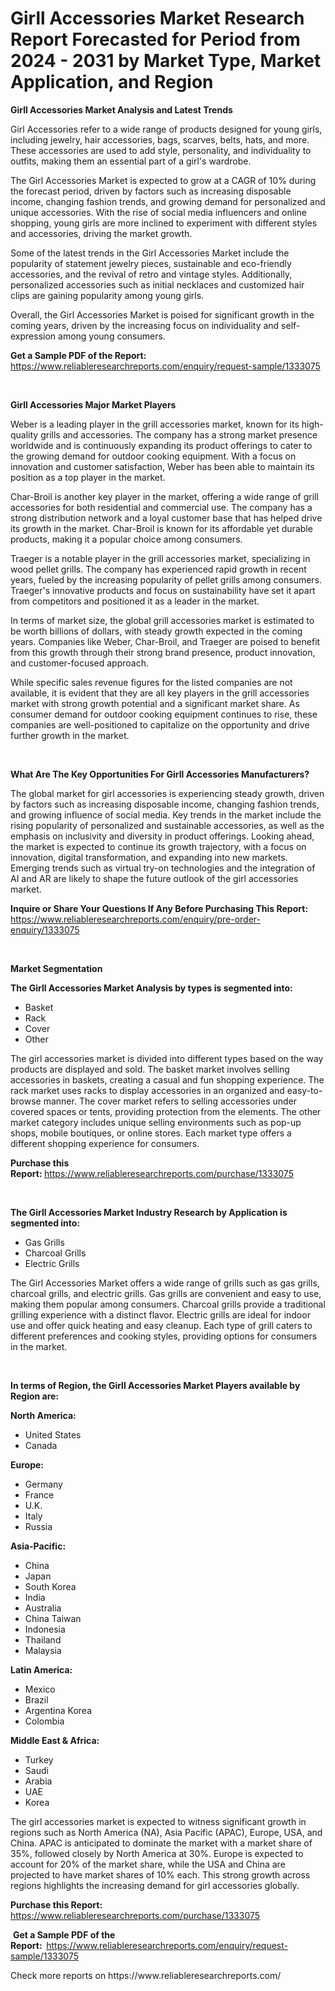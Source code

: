 <p><h1>Girll Accessories Market Research Report Forecasted for Period from 2024 -  2031 by Market Type, Market Application, and Region</h1></p><p><strong>Girll Accessories Market Analysis and Latest Trends</strong></p>
<p><p>Girl Accessories refer to a wide range of products designed for young girls, including jewelry, hair accessories, bags, scarves, belts, hats, and more. These accessories are used to add style, personality, and individuality to outfits, making them an essential part of a girl's wardrobe.</p><p>The Girl Accessories Market is expected to grow at a CAGR of 10% during the forecast period, driven by factors such as increasing disposable income, changing fashion trends, and growing demand for personalized and unique accessories. With the rise of social media influencers and online shopping, young girls are more inclined to experiment with different styles and accessories, driving the market growth.</p><p>Some of the latest trends in the Girl Accessories Market include the popularity of statement jewelry pieces, sustainable and eco-friendly accessories, and the revival of retro and vintage styles. Additionally, personalized accessories such as initial necklaces and customized hair clips are gaining popularity among young girls.</p><p>Overall, the Girl Accessories Market is poised for significant growth in the coming years, driven by the increasing focus on individuality and self-expression among young consumers.</p></p>
<p><strong>Get a Sample PDF of the Report:&nbsp;</strong> <a href="https://www.reliableresearchreports.com/enquiry/request-sample/1333075">https://www.reliableresearchreports.com/enquiry/request-sample/1333075</a></p>
<p>&nbsp;</p>
<p><strong>Girll Accessories Major Market Players</strong></p>
<p><p>Weber is a leading player in the grill accessories market, known for its high-quality grills and accessories. The company has a strong market presence worldwide and is continuously expanding its product offerings to cater to the growing demand for outdoor cooking equipment. With a focus on innovation and customer satisfaction, Weber has been able to maintain its position as a top player in the market.</p><p>Char-Broil is another key player in the market, offering a wide range of grill accessories for both residential and commercial use. The company has a strong distribution network and a loyal customer base that has helped drive its growth in the market. Char-Broil is known for its affordable yet durable products, making it a popular choice among consumers.</p><p>Traeger is a notable player in the grill accessories market, specializing in wood pellet grills. The company has experienced rapid growth in recent years, fueled by the increasing popularity of pellet grills among consumers. Traeger's innovative products and focus on sustainability have set it apart from competitors and positioned it as a leader in the market.</p><p>In terms of market size, the global grill accessories market is estimated to be worth billions of dollars, with steady growth expected in the coming years. Companies like Weber, Char-Broil, and Traeger are poised to benefit from this growth through their strong brand presence, product innovation, and customer-focused approach.</p><p>While specific sales revenue figures for the listed companies are not available, it is evident that they are all key players in the grill accessories market with strong growth potential and a significant market share. As consumer demand for outdoor cooking equipment continues to rise, these companies are well-positioned to capitalize on the opportunity and drive further growth in the market.</p></p>
<p>&nbsp;</p>
<p><strong>What Are The Key Opportunities For Girll Accessories Manufacturers?</strong></p>
<p><p>The global market for girl accessories is experiencing steady growth, driven by factors such as increasing disposable income, changing fashion trends, and growing influence of social media. Key trends in the market include the rising popularity of personalized and sustainable accessories, as well as the emphasis on inclusivity and diversity in product offerings. Looking ahead, the market is expected to continue its growth trajectory, with a focus on innovation, digital transformation, and expanding into new markets. Emerging trends such as virtual try-on technologies and the integration of AI and AR are likely to shape the future outlook of the girl accessories market.</p></p>
<p><strong>Inquire or Share Your Questions If Any Before Purchasing This Report:</strong> <a href="https://www.reliableresearchreports.com/enquiry/pre-order-enquiry/1333075">https://www.reliableresearchreports.com/enquiry/pre-order-enquiry/1333075</a></p>
<p>&nbsp;</p>
<p><strong>Market Segmentation</strong></p>
<p><strong>The Girll Accessories Market Analysis by types is segmented into:</strong></p>
<p><ul><li>Basket</li><li>Rack</li><li>Cover</li><li>Other</li></ul></p>
<p><p>The girl accessories market is divided into different types based on the way products are displayed and sold. The basket market involves selling accessories in baskets, creating a casual and fun shopping experience. The rack market uses racks to display accessories in an organized and easy-to-browse manner. The cover market refers to selling accessories under covered spaces or tents, providing protection from the elements. The other market category includes unique selling environments such as pop-up shops, mobile boutiques, or online stores. Each market type offers a different shopping experience for consumers.</p></p>
<p><strong>Purchase this Report:&nbsp;</strong><a href="https://www.reliableresearchreports.com/purchase/1333075">https://www.reliableresearchreports.com/purchase/1333075</a></p>
<p>&nbsp;</p>
<p><strong>The Girll Accessories Market Industry Research by Application is segmented into:</strong></p>
<p><ul><li>Gas Grills</li><li>Charcoal Grills</li><li>Electric Grills</li></ul></p>
<p><p>The Girl Accessories Market offers a wide range of grills such as gas grills, charcoal grills, and electric grills. Gas grills are convenient and easy to use, making them popular among consumers. Charcoal grills provide a traditional grilling experience with a distinct flavor. Electric grills are ideal for indoor use and offer quick heating and easy cleanup. Each type of grill caters to different preferences and cooking styles, providing options for consumers in the market.</p></p>
<p>&nbsp;</p>
<p><strong>In terms of Region, the Girll Accessories Market Players available by Region are:</strong></p>
<p>
    <p> <strong> North America: </strong>
        <ul>
            <li>United States</li>
            <li>Canada</li>
        </ul>
        </p> 
    <p> <strong> Europe: </strong>
        <ul>
            <li>Germany</li>
            <li>France</li>
            <li>U.K.</li>
            <li>Italy</li>
            <li>Russia</li>
        </ul>
        </p> 
    <p> <strong> Asia-Pacific: </strong>
        <ul>
            <li>China</li>
            <li>Japan</li>
            <li>South Korea</li>
            <li>India</li>
            <li>Australia</li>
            <li>China Taiwan</li>
            <li>Indonesia</li>
            <li>Thailand</li>
            <li>Malaysia</li>
        </ul>
        </p> 
    <p> <strong> Latin America: </strong>
        <ul>
            <li>Mexico</li>
            <li>Brazil</li>
            <li>Argentina Korea</li>
            <li>Colombia</li>
        </ul>
        </p> 
    <p> <strong> Middle East & Africa: </strong>
        <ul>
            <li>Turkey</li>
            <li>Saudi</li>
            <li>Arabia</li>
            <li>UAE</li>
            <li>Korea</li>
        </ul>
    </p>
    </p>
<p><p>The girl accessories market is expected to witness significant growth in regions such as North America (NA), Asia Pacific (APAC), Europe, USA, and China. APAC is anticipated to dominate the market with a market share of 35%, followed closely by North America at 30%. Europe is expected to account for 20% of the market share, while the USA and China are projected to have market shares of 10% each. This strong growth across regions highlights the increasing demand for girl accessories globally.</p></p>
<p><strong>Purchase this Report: </strong><a href="https://www.reliableresearchreports.com/purchase/1333075">https://www.reliableresearchreports.com/purchase/1333075</a></p>
<p>&nbsp;<strong>Get a Sample PDF of the Report:&nbsp;&nbsp;</strong><a href="https://www.reliableresearchreports.com/enquiry/request-sample/1333075">https://www.reliableresearchreports.com/enquiry/request-sample/1333075</a></p>
<p><strong></strong></p>
<p>Check more reports on https://www.reliableresearchreports.com/</p>